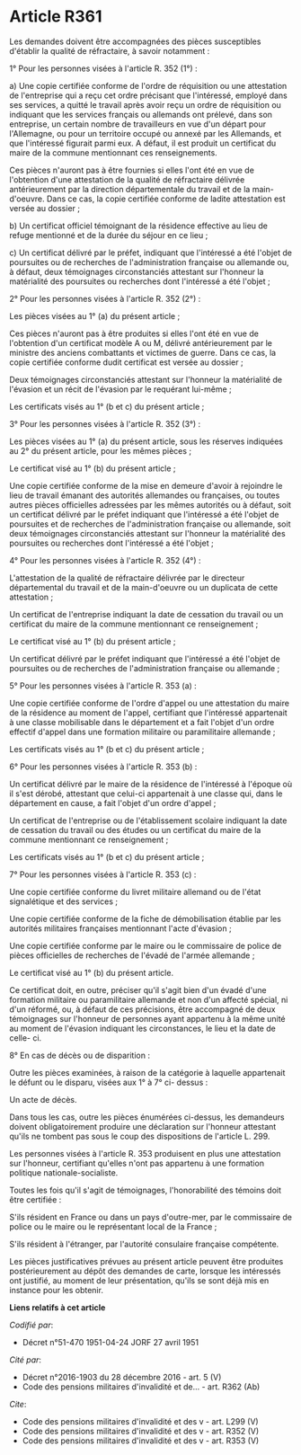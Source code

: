 # Article R361

Les demandes doivent être accompagnées des pièces susceptibles d'établir la qualité de réfractaire, à savoir notamment :

1° Pour les personnes visées à l'article R. 352 (1°) :

a) Une copie certifiée conforme de l'ordre de réquisition ou une attestation de l'entreprise qui a reçu cet ordre précisant
que l'intéressé, employé dans ses services, a quitté le travail après avoir reçu un ordre de réquisition ou indiquant que les
services français ou allemands ont prélevé, dans son entreprise, un certain nombre de travailleurs en vue d'un départ pour
l'Allemagne, ou pour un territoire occupé ou annexé par les Allemands, et que l'intéressé figurait parmi eux. A défaut, il
est produit un certificat du maire de la commune mentionnant ces renseignements.

Ces pièces n'auront pas à être fournies si elles l'ont été en vue de l'obtention d'une attestation de la qualité de
réfractaire délivrée antérieurement par la direction départementale du travail et de la main-d'oeuvre. Dans ce cas, la copie
certifiée conforme de ladite attestation est versée au dossier ;

b) Un certificat officiel témoignant de la résidence effective au lieu de refuge mentionné et de la durée du séjour en ce
lieu ;

c) Un certificat délivré par le préfet, indiquant que l'intéressé a été l'objet de poursuites ou de recherches de
l'administration française ou allemande ou, à défaut, deux témoignages circonstanciés attestant sur l'honneur la matérialité
des poursuites ou recherches dont l'intéressé a été l'objet ;

2° Pour les personnes visées à l'article R. 352 (2°) :

Les pièces visées au 1° (a) du présent article ;

Ces pièces n'auront pas à être produites si elles l'ont été en vue de l'obtention d'un certificat modèle A ou M, délivré
antérieurement par le ministre des anciens combattants et victimes de guerre. Dans ce cas, la copie certifiée conforme dudit
certificat est versée au dossier ;

Deux témoignages circonstanciés attestant sur l'honneur la matérialité de l'évasion et un récit de l'évasion par le requérant
lui-même ;

Les certificats visés au 1° (b et c) du présent article ;

3° Pour les personnes visées à l'article R. 352 (3°) :

Les pièces visées au 1° (a) du présent article, sous les réserves indiquées au 2° du présent article, pour les mêmes pièces ;

Le certificat visé au 1° (b) du présent article ;

Une copie certifiée conforme de la mise en demeure d'avoir à rejoindre le lieu de travail émanant des autorités allemandes ou
françaises, ou toutes autres pièces officielles adressées par les mêmes autorités ou à défaut, soit un certificat délivré par
le préfet indiquant que l'intéressé a été l'objet de poursuites et de recherches de l'administration française ou allemande,
soit deux témoignages circonstanciés attestant sur l'honneur la matérialité des poursuites ou recherches dont l'intéressé a
été l'objet ;

4° Pour les personnes visées à l'article R. 352 (4°) :

L'attestation de la qualité de réfractaire délivrée par le directeur départemental du travail et de la main-d'oeuvre ou un
duplicata de cette attestation ;

Un certificat de l'entreprise indiquant la date de cessation du travail ou un certificat du maire de la commune mentionnant
ce renseignement ;

Le certificat visé au 1° (b) du présent article ;

Un certificat délivré par le préfet indiquant que l'intéressé a été l'objet de poursuites ou de recherches de
l'administration française ou allemande ;

5° Pour les personnes visées à l'article R. 353 (a) :

Une copie certifiée conforme de l'ordre d'appel ou une attestation du maire de la résidence au moment de l'appel, certifiant
que l'intéressé appartenait à une classe mobilisable dans le département et a fait l'objet d'un ordre effectif d'appel dans
une formation militaire ou paramilitaire allemande ;

Les certificats visés au 1° (b et c) du présent article ;

6° Pour les personnes visées à l'article R. 353 (b) :

Un certificat délivré par le maire de la résidence de l'intéressé à l'époque où il s'est dérobé, attestant que celui-ci
appartenait à une classe qui, dans le département en cause, a fait l'objet d'un ordre d'appel ;

Un certificat de l'entreprise ou de l'établissement scolaire indiquant la date de cessation du travail ou des études ou un
certificat du maire de la commune mentionnant ce renseignement ;

Les certificats visés au 1° (b et c) du présent article ;

7° Pour les personnes visées à l'article R. 353 (c) :

Une copie certifiée conforme du livret militaire allemand ou de l'état signalétique et des services ;

Une copie certifiée conforme de la fiche de démobilisation établie par les autorités militaires françaises mentionnant l'acte
d'évasion ;

Une copie certifiée conforme par le maire ou le commissaire de police de pièces officielles de recherches de l'évadé de
l'armée allemande ;

Le certificat visé au 1° (b) du présent article.

Ce certificat doit, en outre, préciser qu'il s'agit bien d'un évadé d'une formation militaire ou paramilitaire allemande et
non d'un affecté spécial, ni d'un réformé, ou, à défaut de ces précisions, être accompagné de deux témoignages sur l'honneur
de personnes ayant appartenu à la même unité au moment de l'évasion indiquant les circonstances, le lieu et la date de celle-
ci.

8° En cas de décès ou de disparition :

Outre les pièces examinées, à raison de la catégorie à laquelle appartenait le défunt ou le disparu, visées aux 1° à 7° ci-
dessus :

Un acte de décès.

Dans tous les cas, outre les pièces énumérées ci-dessus, les demandeurs doivent obligatoirement produire une déclaration sur
l'honneur attestant qu'ils ne tombent pas sous le coup des dispositions de l'article L. 299.

Les personnes visées à l'article R. 353 produisent en plus une attestation sur l'honneur, certifiant qu'elles n'ont pas
appartenu à une formation politique nationale-socialiste.

Toutes les fois qu'il s'agit de témoignages, l'honorabilité des témoins doit être certifiée :

S'ils résident en France ou dans un pays d'outre-mer, par le commissaire de police ou le maire ou le représentant local de la
France ;

S'ils résident à l'étranger, par l'autorité consulaire française compétente.

Les pièces justificatives prévues au présent article peuvent être produites postérieurement au dépôt des demandes de carte,
lorsque les intéressés ont justifié, au moment de leur présentation, qu'ils se sont déjà mis en instance pour les obtenir.

**Liens relatifs à cet article**

_Codifié par_:

  - Décret n°51-470 1951-04-24 JORF 27 avril 1951

_Cité par_:

  - Décret n°2016-1903 du 28 décembre 2016 - art. 5 (V)
  - Code des pensions militaires d'invalidité et de... - art. R362 (Ab)

_Cite_:

  - Code des pensions militaires d'invalidité et des v - art. L299 (V)
  - Code des pensions militaires d'invalidité et des v - art. R352 (V)
  - Code des pensions militaires d'invalidité et des v - art. R353 (V)
